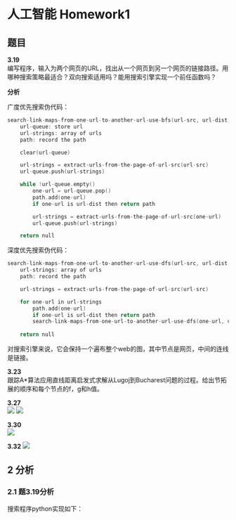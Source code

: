 # 人工智能 Homework1

## 题目

**3.19**   
编写程序，输入为两个网页的URL，找出从一个网页到另一个网页的链接路径。用哪种搜索策略最适合？双向搜索适用吗？能用搜索引擎实现一个前任函数吗？

**分析**

广度优先搜索伪代码：

```cpp
search-link-maps-from-one-url-to-another-url-use-bfs(url-src, url-dist)
	url-queue: store url
	url-strings: array of urls
	path: record the path

	clear(url-queue)

	url-strings = extract-urls-from-the-page-of-url-src(url-src)
	url-queue.push(url-strings)

	while !url-queue.empty()
		one-url = url-queue.pop()
		path.add(one-url)
		if one-url is url-dist then return path

		url-strings = extract-urls-from-the-page-of-url-src(one-url)
		url-queue.push(url-strings)

	return null
```

深度优先搜索伪代码：

```cpp
search-link-maps-from-one-url-to-another-url-use-dfs(url-src, url-dist)
	url-strings: array of urls
	path: record the path

	url-strings = extract-urls-from-the-page-of-url-src(url-src)

	for one-url in url-strings
		path.add(one-url)
		if one-url is url-dist then return path
		search-link-maps-from-one-url-to-another-url-use-dfs(one-url, url-dist)
		
	return null
```

对搜索引擎来说，它会保持一个遍布整个web的图，其中节点是网页，中间的连线是链接。

**3.23**   
跟踪A*算法应用直线距离启发式求解从Lugoj到Bucharest问题的过程。给出节拓展的顺序和每个节点的f，g和h值。

**3.27**  
![](http://ww2.sinaimg.cn/large/ed796d65gw1ey2yzaxjhgj21kw0b3aed.jpg)
![](http://ww3.sinaimg.cn/large/ed796d65gw1ey2ywnuzerj21kw0h7wk8.jpg)

**3.30**  
![](http://ww4.sinaimg.cn/large/ed796d65gw1ey2z28nqhgj21kw0fadlq.jpg)

**3.32**
![](http://ww3.sinaimg.cn/large/ed796d65gw1ey2z3867hqj21kw06tjtu.jpg)

## 2 分析

### 2.1 题3.19分析 

搜索程序python实现如下：

